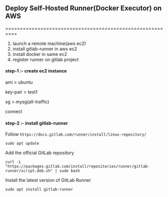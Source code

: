 ## Deploy Self-Hosted Runner(Docker Executor) on AWS
==========================================================


1. launch a remote machine(aws ec2)
2. install gitlab-runner in aws ec2
3. install docker in same ec2
4. register runner on gitlab project


#### step-1 :- create ec2 instance

ami > ubuntu

key-pair > test1

sg > mysg(all-traffic)

connect

#### step-2 :- install gitlab-runner

Follow `https://docs.gitlab.com/runner/install/linux-repository/`

```
sudo apt update
```

Add the official GitLab repository

```
curl -L "https://packages.gitlab.com/install/repositories/runner/gitlab-runner/script.deb.sh" | sudo bash
```

Install the latest version of GitLab Runner

```
sudo apt install gitlab-runner
```

